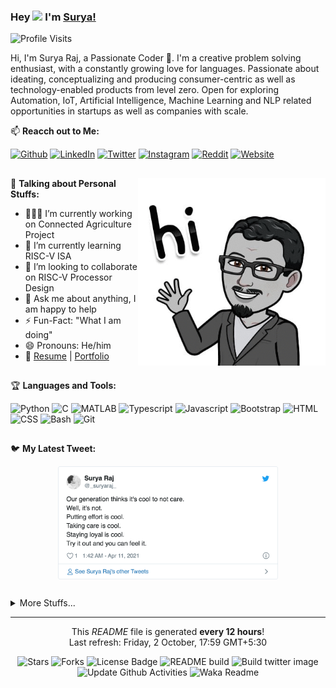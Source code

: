 ### Hey <img src="https://media.giphy.com/media/hvRJCLFzcasrR4ia7z/giphy.gif" width="25px"> I'm [Surya!](https://suryakantamangaraj.github.io/)

![Profile Visits](https://gpvc.arturio.dev/suryakantamangaraj)

Hi, I'm Surya Raj, a Passionate Coder 🚀. I'm a creative problem solving enthusiast, with a constantly growing love for languages.
Passionate about ideating, conceptualizing and producing consumer-centric as well as technology-enabled products from level zero. Open for exploring Automation, IoT, Artificial Intelligence, Machine Learning and NLP related opportunities in startups as well as companies with scale.


📫 **Reacch out to Me:**

<p>
<a href="https://github.com/suryakantamangaraj" target="_blank"><img alt="Github" src="https://img.shields.io/badge/GitHub-%2312100E.svg?&style=for-the-badge&logo=Github&logoColor=white" /></a>
<a href="https://www.linkedin.com/in/suryakanta-mangaraj" target="_blank"><img alt="LinkedIn" src="https://img.shields.io/badge/linkedin-%230077B5.svg?&style=for-the-badge&logo=linkedin&logoColor=white" /></a>
<a href="https://twitter.com/_suryaraj_" target="_blank"><img alt="Twitter" src="https://img.shields.io/badge/twitter-%231DA1F2.svg?&style=for-the-badge&logo=twitter&logoColor=white" /></a>
<a href="https://www.instagram.com/suryaraj.ig/"><img alt="Instagram" src="https://img.shields.io/badge/Instagram-3f729b.svg?&style=for-the-badge&logo=Instagram&logoColor=white" /></a>
<a href="https://www.reddit.com/user/suryakantamangaraj"><img alt="Reddit" src="https://img.shields.io/badge/Reddit-FF4500.svg?&style=for-the-badge&logo=Reddit&logoColor=white" /></a>
<a href="https://suryakantamangaraj.github.io/"><img alt="Website" src="https://img.shields.io/badge/Website-4285F4.svg?&style=for-the-badge&logo=Google%20Chrome&logoColor=white" /></a>
</p>


##

<img align="right" alt="jpg" width="300px" src="https://github.com/suryakantamangaraj/PublicAssets/blob/master/gif/profile.gif" />

🙏 **Talking about Personal Stuffs:**

- 👨🏽‍💻 I’m currently working on Connected Agriculture Project
- 🌱 I’m currently learning RISC-V ISA
- 👯 I’m looking to collaborate on RISC-V Processor Design
- 💬 Ask me about anything, I am happy to help
- ⚡️ Fun-Fact: "What I am doing"
- 😄 Pronouns: He/him
- 📝 [Resume](https://youtu.be/jHJ1Ns6561k) | [Portfolio](https://suryakantamangaraj.github.io/#!/portfolio)

##

🏆 **Languages and Tools:**  

![Python](https://img.shields.io/badge/python-green.svg?&style=flat&logo=python&ogoColor=white)
![C](https://img.shields.io/badge/C-brightgreen.svg?&style=flat&logo=c&ogoColor=white)
![MATLAB](https://img.shields.io/badge/MATLAB-yellowgreen.svg?&style=flat&logo=matrix&ogoColor=white)
![Typescript](https://img.shields.io/badge/Typescript-yellow.svg?&style=flat&logo=typescript&ogoColor=white)
![Javascript](https://img.shields.io/badge/Javascript-orange.svg?&style=flat&logo=javascript&ogoColor=white)
![Bootstrap](https://img.shields.io/badge/Bootstrap-red.svg?&style=flat&logo=bootstrap&ogoColor=white)
![HTML](https://img.shields.io/badge/HTML-blue.svg?&style=flat&logo=html5&ogoColor=white)
![CSS](https://img.shields.io/badge/CSS-lightgrey.svg?&style=flat&logo=css3&ogoColor=white)
![Bash](https://img.shields.io/badge/Bash-772953.svg?&style=flat&logo=GNU%20bash&ogoColor=white)
![Git](https://img.shields.io/badge/Git-9cf.svg?&style=flat&logo=git&ogoColor=white)

## 

🐦 **My Latest Tweet:**

  <p align="center"> 
  <a href="https://twitter.com/_suryaraj_" target="_blank">
  <img src="https://github.com/suryakantamangaraj/suryakantamangaraj/raw/master/tweet.png" width="70%" align="center" alt="Click to view on Twitter" title="My latest tweet, as an image"/>
  </a>
    
 ##


<details>

<summary>
  More Stuffs...
</summary>

##

🏵️ **I'm working on:**

#### [Smart Farming with EDGE AI and Intelligence Cloud](https://suryakantamangaraj.github.io/SmartFarming)

<a href="https://github.com/suryakantamangaraj/SmartFarming" target="_blank">
	<img align="left" src="https://github.com/suryakantamangaraj/PublicAssets/blob/master/Images/ConnAgriculture.jfif">
</a>

With emerging technology in continuous evolution over the last few years, we have seen the emergence of the term smart agriculture. 
Although AI and conventional IoT techniques are already transforming the world of precision smart farming for many years, 
the challenge has been in moving from powerful specialist platforms with delayed processing of data especially for rural areas to processing and acting in real-time. 
The conventional method is not adaptable because of poor internet connectivity and high cost. 
"Smart Farming with EDGE-AI based Intelligence Cloud" solves many of the real-world challenges, out in the field. 
Edge computing will enable the swift transfer of data to the cloud so that real-time analytics and machine-to-machine communication can streamline and automate the farming process, which will help to connect rural areas. 
The approach is to implement a system consist of sensor nodes with data acquisition, Edge gateway with indigenous RISC-V processor, EDGE-AI based public cloud and global connecting interfaces for robust data analytics. 
The results of using indigenous RISC-V based processor and EDGE computing will make the solution more affordable, accessible and scalable.
Visit <https://suryakantamangaraj.github.io/SmartFarming> if you are interested!

## 

⭐ **Other Activities:**

| 📰 BLOGS | 📖 ARTICLES |
| :--- | :--- |
| [How Jenkins can help build your code](https://medium.com/) | [Micorservices with Docker](https://www.youtube.com/) |
| [Kubernetes and Docker setup using Ansible](https://medium.com/) | [Guide to Linux](https://www.youtube.com/) |
| [Automation with Ansible](https://medium.com) | [Ansible Automation](https://www.youtube.com) |

##

🔔 **My Recent GitHub Activities:**

<!--START_SECTION:activity-->
1. ❗️ Opened issue [#1077](https://github.com/JonathanGin52/JonathanGin52/issues/1077) in [JonathanGin52/JonathanGin52](https://github.com/JonathanGin52/JonathanGin52)
2. ❗️ Opened issue [#250](https://github.com/benjaminsampica/benjaminsampica/issues/250) in [benjaminsampica/benjaminsampica](https://github.com/benjaminsampica/benjaminsampica)
3. ❗️ Opened issue [#403](https://github.com/JessicaLim8/JessicaLim8/issues/403) in [JessicaLim8/JessicaLim8](https://github.com/JessicaLim8/JessicaLim8)
4. 🎉 Merged PR [#2](https://github.com/suryakantamangaraj/suryakantamangaraj/pull/2) in [suryakantamangaraj/suryakantamangaraj](https://github.com/suryakantamangaraj/suryakantamangaraj)
5. 🎉 Merged PR [#10](https://github.com/suryakantamangaraj/suryakantamangaraj.github.io/pull/10) in [suryakantamangaraj/suryakantamangaraj.github.io](https://github.com/suryakantamangaraj/suryakantamangaraj.github.io)
<!--END_SECTION:activity-->

##

📊 **This Week I Spent My Time On:**

<!--START_SECTION:waka-->
<!--END_SECTION:waka-->

##

📈 **My GitHub Stats:**

<p align="center"> <img src="https://github-readme-stats.vercel.app/api?username=suryakantamangaraj&count_private=true&show_icons=true&theme=graywhite&bg_color=DEG,FF8F1C,ffffff,509E2F" alt="suryakantamangaraj" />


</details>

------------
<p align="center">This <i>README</i> file is generated <b>every 12 hours</b>!</br>Last refresh: Friday, 2 October, 17:59 GMT+5:30</p>
<p align="center">
<img alt="Stars" src="https://img.shields.io/github/stars/suryakantamangaraj/suryakantamangaraj?style=plastic&labelColor=343b41"/>
<img alt="Forks" src="https://img.shields.io/github/forks/suryakantamangaraj/suryakantamangaraj?style=plastic&labelColor=343b41"/>
<img src="https://img.shields.io/github/license/suryakantamangaraj/suryakantamangaraj?color=brightgreen" alt="License Badge"/>
<img src="https://github.com/suryakantamangaraj/suryakantamangaraj/workflows/README%20build/badge.svg" alt="README build" />
<img src="https://github.com/suryakantamangaraj/suryakantamangaraj/workflows/Build%20twitter%20image/badge.svg" alt="Build twitter image" />
<img src="https://github.com/suryakantamangaraj/suryakantamangaraj/workflows/Update%20Github%20Activities/badge.svg" alt="Update Github Activities" />
<img src="https://github.com/suryakantamangaraj/suryakantamangaraj/workflows/Waka%20Readme/badge.svg" alt="Waka Readme" />
</p>


